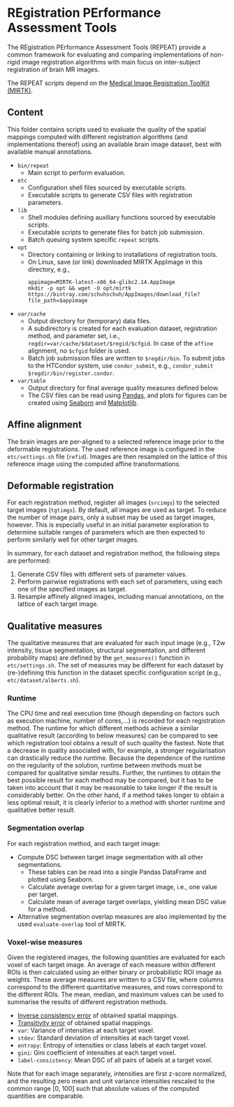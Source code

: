 # REgistration PErformance Assessment Tools

The REgistration PErformance Assessment Tools (REPEAT) provide a common framework for
evaluating and comparing implementations of non-rigid image registration algorithms
with main focus on inter-subject registration of brain MR images.

The REPEAT scripts depend on the [Medical Image Registration ToolKit (MIRTK)](https://mirtk.github.io).


## Content

This folder contains scripts used to evaluate the quality of the spatial mappings
computed with different registration algorithms (and implementations thereof)
using an available brain image dataset, best with available manual annotations.

* `bin/repeat`
  - Main script to perform evaluation.
* `etc`
  - Configuration shell files sourced by executable scripts.
  - Executable scripts to generate CSV files with registration parameters.
* `lib`
  - Shell modules defining auxiliary functions sourced by executable scripts.
  - Executable scripts to generate files for batch job submission.
  - Batch queuing system specific `repeat` scripts.
* `opt`
  - Directory containing or linking to installations of registration tools.
  - On Linux, save (or link) downloaded MIRTK AppImage in this directory, e.g.,
    ```
    appimage=MIRTK-latest-x86_64-glibc2.14.AppImage
    mkdir -p opt && wget -O opt/mirtk https://bintray.com/schuhschuh/AppImages/download_file?file_path=$appimage
    ```
* `var/cache`
  - Output directory for (temporary) data files.
  - A subdirectory is created for each evaluation dataset, registration method,
    and parameter set, i.e., `regdir=var/cache/$dataset/$regid/$cfgid`. In case of
    the `affine` alignment, no `$cfgid` folder is used.
  - Batch job submission files are written to `$regdir/bin`.
    To submit jobs to the HTCondor system, use `condor_submit`, e.g.,
    `condor_submit $regdir/bin/register.condor`.
* `var/table`
  - Output directory for final average quality measures defined below.
  - The CSV files can be read using [Pandas](http://pandas.pydata.org/),
    and plots for figures can be created using [Seaborn](http://seaborn.pydata.org/)
    and [Matplotlib](https://matplotlib.org/).


## Affine alignment

The brain images are per-aligned to a selected reference image prior to the
deformable registrations. The used reference image is configured in the
`etc/settings.sh` file (`refid`). Images are then resampled on the lattice
of this reference image using the computed affine transformations.


## Deformable registration

For each registration method, register all images (`srcimgs`) to the selected target
images (`tgtimgs`). By default, all images are used as target. To reduce the number of
image pairs, only a subset may be used as target images, however. This is especially
useful in an initial parameter exploration to determine suitable ranges of parameters
which are then expected to perform similarly well for other target images.

In summary, for each dataset and registration method, the following steps are performed:

1. Generate CSV files with different sets of parameter values.
2. Perform pairwise registrations with each set of parameters,
   using each one of the specified images as target.
3. Resample affinely aligned images, including manual annotations,
   on the lattice of each target image.


## Qualitative measures

The qualitative measures that are evaluated for each input image (e.g., T2w intensity,
tissue segmentation, structural segmentation, and different probability maps) are
defined by the `get_measures()` function in `etc/settings.sh`. The set of measures
may be different for each dataset by (re-)defining this function in the dataset
specific configuration script (e.g., `etc/dataset/alberts.sh`).


### Runtime

The CPU time and real execution time (though depending on factors such as execution machine,
number of cores,...) is recorded for each registration method. The runtime for which different
methods achieve a similar qualitative result (according to below measures) can be compared to
see which registration tool obtains a result of such quality the fastest. Note that a decrease
in quality associated with, for example, a stronger regularisation can drastically reduce the
runtime. Because the dependence of the runtime on the regularity of the solution, runtime between
methods must be compared for qualitative similar results. Further, the runtimes to obtain the
best possible result for each method may be compared, but it has to be taken into account that
it may be reasonable to take longer if the result is considerably better. On the other hand,
if a method takes longer to obtain a less optimal result, it is clearly inferior to a method
with shorter runtime and qualitative better result.


### Segmentation overlap

For each registration method, and each target image:

* Compute DSC between target image segmentation with all other segmentations.
  - These tables can be read into a single Pandas DataFrame and plotted using Seaborn.
  - Calculate average overlap for a given target image, i.e., one value per target.
  - Calculate mean of average target overlaps, yielding mean DSC value for a method.
* Alternative segmentation overlap measures are also implemented by the used
  `evaluate-overlap` tool of MIRTK.


### Voxel-wise measures

Given the registered images, the following quantities are evaluated for each voxel
of each target image. An average of each measure within different ROIs is then
calculated using an either binary or probabilistic ROI image as weights. These
average measures are written to a CSV file, where columns correspond to the
different quantitative measures, and rows correspond to the different ROIs.
The mean, median, and maximum values can be used to summarise the results of
different registration methods.

* [Inverse consistency error](http://www.nirep.org/ice) of obtained spatial mappings.
* [Transitivity error](http://www.nirep.org/te) of obtained spatial mappings.
* `var`: Variance of intensities at each target voxel.
* `stdev`: Standard deviation of intensities at each target voxel.
* `entropy`: Entropy of intensities or class labels at each target voxel.
* `gini`: Gini coefficient of intensities at each target voxel.
* `label-consistency`: Mean DSC of all pairs of labels at a target voxel.

Note that for each image separately, intensities are first z-score normalized,
and the resulting zero mean and unit variance intensities rescaled to the common
range [0, 100] such that absolute values of the computed quantities are comparable.
